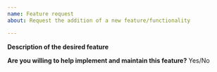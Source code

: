 ```yaml
---
name: Feature request
about: Request the addition of a new feature/functionality

---
```


**Description of the desired feature**

<!--
Please be as detailed as you can in your description. If possible, include an
example of how you would like to use this feature (even better if it's a code
example).
-->

**Are you willing to help implement and maintain this feature?** Yes/No

<!--
Every feature we add is code that we will have to maintain and keep updated.
This takes a lot of effort. If you are willing to be involved in the project
and help maintain your feature, it will make it easier for us to accept it.
-->
